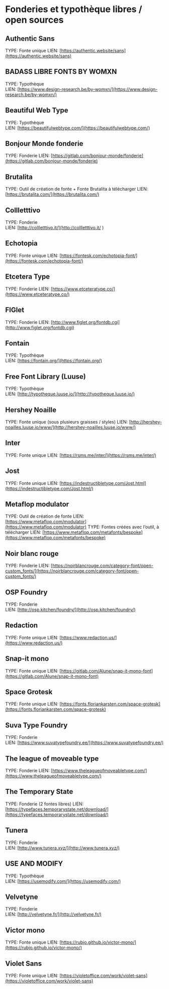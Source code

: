 # Fonderies et typothèque libres / open sources

## Authentic Sans
TYPE: Fonte unique
LIEN: [https://authentic.website/sans](https://authentic.website/sans)

## BADASS LIBRE FONTS BY WOMXN  
TYPE: Typothèque  
LIEN: [https://www.design-research.be/by-womxn/](https://www.design-research.be/by-womxn/)

## Beautiful Web Type
TYPE: Typothèque  
LIEN: [https://beautifulwebtype.com/](https://beautifulwebtype.com/)

## Bonjour Monde fonderie
TYPE: Fonderie 
LIEN: [https://gitlab.com/bonjour-monde/fonderie](https://gitlab.com/bonjour-monde/fonderie)

## Brutalita
TYPE: Outil de création de fonte + Fonte Brutalita à télécharger 
LIEN: [https://brutalita.com/](https://brutalita.com/)

## Collletttivo 
TYPE: Fonderie  
LIEN: [http://collletttivo.it/](http://collletttivo.it/ )

## Echotopia
TYPE: Fonte unique
LIEN: [https://fontesk.com/echotopia-font/](https://fontesk.com/echotopia-font/)

## Etcetera Type
TYPE: Fonderie
LIEN: [https://www.etceteratype.co/](https://www.etceteratype.co/)

## FIGlet
TYPE: Fonderie 
LIEN: [http://www.figlet.org/fontdb.cgi](http://www.figlet.org/fontdb.cgi)

## Fontain 
TYPE: Typothèque  
LIEN: [https://fontain.org/](https://fontain.org/)

## Free Font Library (Luuse) 
TYPE: Typothèque  
LIEN: [http://typotheque.luuse.io/](http://typotheque.luuse.io/)

## Hershey Noaille
TYPE: Fonte unique (sous plusieurs graisses / styles)
LIEN: [http://hershey-noailles.luuse.io/www/](http://hershey-noailles.luuse.io/www/)

## Inter
TYPE: Fonte unique
LIEN: [https://rsms.me/inter/](https://rsms.me/inter/)

## Jost
TYPE: Fonte unique
LIEN: [https://indestructibletype.com/Jost.html](https://indestructibletype.com/Jost.html/)

## Metaflop modulator
TYPE: Outil de création de fonte
LIEN: [https://www.metaflop.com/modulator](https://www.metaflop.com/modulator)
TYPE: Fontes créées avec l’outil, à télécharger 
LIEN: [https://www.metaflop.com/metafonts/bespoke](https://www.metaflop.com/metafonts/bespoke)

## Noir blanc rouge 
TYPE: Fonderie
LIEN: [https://noirblancrouge.com/category-font/open-custom_fonts/](https://noirblancrouge.com/category-font/open-custom_fonts/)

## OSP Foundry
TYPE: Fonderie  
LIEN: [http://osp.kitchen/foundry/](http://osp.kitchen/foundry/)

## Redaction
TYPE: Fonte unique
LIEN: [https://www.redaction.us/](https://www.redaction.us/)

## Snap-it mono
TYPE: Fonte unique
LIEN: [https://gitlab.com/Alune/snap-it-mono-font](https://gitlab.com/Alune/snap-it-mono-font)

## Space Grotesk
TYPE: Fonte unique
LIEN: [https://fonts.floriankarsten.com/space-grotesk](https://fonts.floriankarsten.com/space-grotesk)

## Suva Type Foundry
TYPE: Fonderie  
LIEN: [https://www.suvatypefoundry.ee/](https://www.suvatypefoundry.ee/)

## The league of moveable type
TYPE: Fonderie
LIEN: [https://www.theleagueofmoveabletype.com/](https://www.theleagueofmoveabletype.com/)

## The Temporary State
TYPE: Fonderie (2 fontes libres)
LIEN: [https://typefaces.temporarystate.net/download/](https://typefaces.temporarystate.net/download/)

## Tunera
TYPE: Fonderie  
LIEN: [http://www.tunera.xyz/](http://www.tunera.xyz/)

## USE AND MODIFY
TYPE: Typothèque  
LIEN: [https://usemodify.com/](https://usemodify.com/)

## Velvetyne
TYPE: Fonderie  
LIEN: [http://velvetyne.fr/](http://velvetyne.fr/)

## Victor mono
TYPE: Fonte unique
LIEN: [https://rubjo.github.io/victor-mono/](https://rubjo.github.io/victor-mono/)

## Violet Sans
TYPE: Fonte unique
LIEN: [https://violetoffice.com/work/violet-sans](https://violetoffice.com/work/violet-sans)